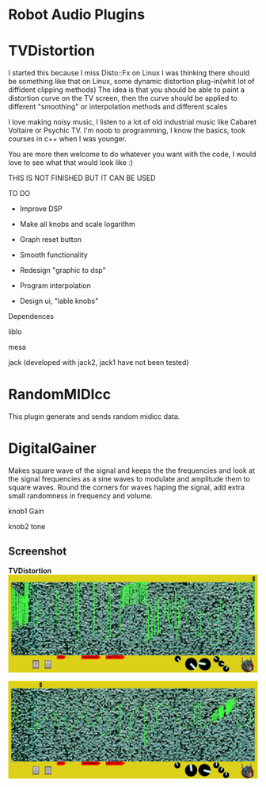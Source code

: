 Robot Audio Plugins
================


TVDistortion
===========
I started this because I miss Disto::Fx on Linux
I was thinking there should be something like that on Linux,
some dynamic distortion plug-in(whit lot of diffident clipping methods)
The idea is that you should be able to paint a distortion curve on the TV screen,
then the curve should be applied to different "smoothing" or interpolation methods and different scales


I love making noisy music, I listen to a lot of old industrial music like Cabaret Voltaire or Psychic TV.
I'm noob to programming, I know the basics, took courses in c++ when I was younger.

You are more then welcome to do whatever you want with the code, I would love to see what that would look like :)

THIS IS NOT FINISHED BUT IT CAN BE USED


TO DO

* Improve DSP

* Make all knobs and scale logarithm

* Graph reset button

* Smooth functionality

* Redesign "graphic to dsp"

* Program interpolation

* Design ui, "lable knobs"



Dependences

liblo

mesa 

jack (developed with jack2, jack1 have not been tested)

RandomMIDIcc
===========

This plugin generate and sends random midicc data.



DigitalGainer
===========

Makes square wave of the signal and keeps the the frequencies and look at the signal frequencies as a sine waves to modulate and amplitude them to square waves. Round the corners for waves haping the signal, add extra small randomness in frequency and volume.

knob1 Gain

knob2 tone

Screenshot
-----------
<b>

TVDistortion<br/>
![screenshot](https://raw.githubusercontent.com/martinbangens/TVDistortion/master/plugins/TVDistortion/snapshot1.png "TVDistortion")

![screenshot](https://raw.githubusercontent.com/martinbangens/TVDistortion/master/plugins/TVDistortion/snapshot2.png "TVDistortion")

</b>
